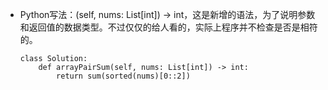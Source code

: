 - Python写法：(self, nums: List[int]) -> int，这是新增的语法，为了说明参数和返回值的数据类型。不过仅仅的给人看的，实际上程序并不检查是否是相符的。

  ```
  class Solution:
      def arrayPairSum(self, nums: List[int]) -> int:
          return sum(sorted(nums)[0::2])
  ```

  